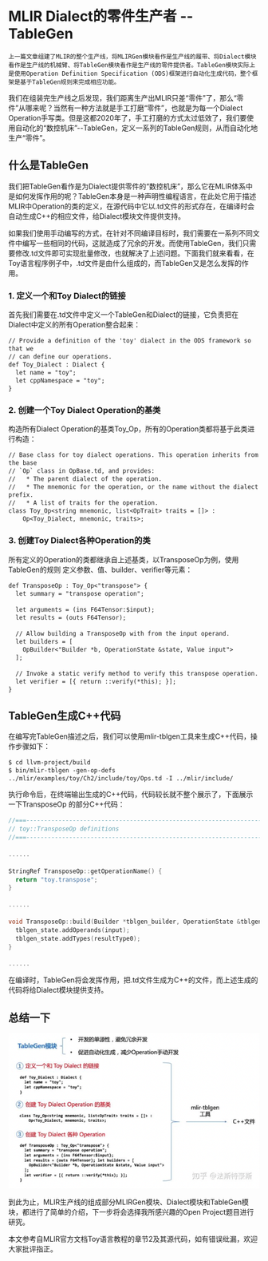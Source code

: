 # MLIR Dialect的零件生产者 -- TableGen
    上一篇文章组建了MLIR的整个生产线，将MLIRGen模块看作是生产线的履带、将Dialect模块看作是生产线的机械臂、将TableGen模块看作是生产线的零件提供者。TableGen模块实际上是使用Operation Definition Specification (ODS)框架进行自动化生成代码，整个框架是基于TableGen规则来完成相应功能。

我们在组装完生产线之后发现，我们距离生产出MLIR只差“零件”了，那么“零件”从哪来呢？当然有一种方法就是手工打磨“零件”，也就是为每一个Dialect Operation手写类。但是这都2020年了，手工打磨的方式太过低效了，我们要使用自动化的“数控机床”--TableGen，定义一系列的TableGen规则，从而自动化地生产“零件”。

## 什么是TableGen
我们把TableGen看作是为Dialect提供零件的“数控机床”，那么它在MLIR体系中是如何发挥作用的呢？TableGen本身是一种声明性编程语言，在此处它用于描述MLIR中Operation的类的定义，在源代码中它以.td文件的形式存在，在编译时会自动生成C++的相应文件，给Dialect模块文件提供支持。

如果我们使用手动编写的方式，在针对不同编译目标时，我们需要在一系列不同文件中编写一些相同的代码，这就造成了冗余的开发。而使用TableGen，我们只需要修改.td文件即可实现批量修改，也就解决了上述问题。下面我们就来看看，在Toy语言程序例子中，.td文件是由什么组成的，而TableGen又是怎么发挥的作用。

### 1. 定义一个和Toy Dialect的链接

首先我们需要在.td文件中定义一个TableGen和Dialect的链接，它负责把在Dialect中定义的所有Operation整合起来：

```
// Provide a definition of the 'toy' dialect in the ODS framework so that we
// can define our operations.
def Toy_Dialect : Dialect {
  let name = "toy";
  let cppNamespace = "toy";
} 
```

### 2. 创建一个Toy Dialect Operation的基类

构造所有Dialect Operation的基类Toy_Op，所有的Operation类都将基于此类进行构造：

```
// Base class for toy dialect operations. This operation inherits from the base
// `Op` class in OpBase.td, and provides:
//   * The parent dialect of the operation.
//   * The mnemonic for the operation, or the name without the dialect prefix.
//   * A list of traits for the operation.
class Toy_Op<string mnemonic, list<OpTrait> traits = []> :
    Op<Toy_Dialect, mnemonic, traits>;

```
### 3. 创建Toy Dialect各种Operation的类

所有定义的Operation的类都继承自上述基类，以TransposeOp为例，使用TableGen的规则 定义参数、值、builder、verifier等元素：

```
def TransposeOp : Toy_Op<"transpose"> {
  let summary = "transpose operation";

  let arguments = (ins F64Tensor:$input);
  let results = (outs F64Tensor);

  // Allow building a TransposeOp with from the input operand.
  let builders = [
    OpBuilder<"Builder *b, OperationState &state, Value input">
  ];

  // Invoke a static verify method to verify this transpose operation.
  let verifier = [{ return ::verify(*this); }];
}

```

## TableGen生成C++代码
在编写完TableGen描述之后，我们可以使用mlir-tblgen工具来生成C++代码，操作步骤如下：

```shell
$ cd llvm-project/build
$ bin/mlir-tblgen -gen-op-defs ../mlir/examples/toy/Ch2/include/toy/Ops.td -I ../mlir/include/
```
执行命令后，在终端输出生成的C++代码，代码较长就不整个展示了，下面展示一下TransposeOp 的部分C++代码：

```cpp
//===----------------------------------------------------------------------===//
// toy::TransposeOp definitions
//===----------------------------------------------------------------------===//

......

StringRef TransposeOp::getOperationName() {
  return "toy.transpose";
}

......

void TransposeOp::build(Builder *tblgen_builder, OperationState &tblgen_state, Type resultType0, Value input) {
  tblgen_state.addOperands(input);
  tblgen_state.addTypes(resultType0);
}

......
```

在编译时，TableGen将会发挥作用，把.td文件生成为C++的文件，而上述生成的代码将给Dialect模块提供支持。

## 总结一下

![](../images/TableGen_1.png)

到此为止，MLIR生产线的组成部分MLIRGen模块、Dialect模块和TableGen模块，都进行了简单的介绍，下一步将会选择我所感兴趣的Open Project题目进行研究。

本文参考自MLIR官方文档Toy语言教程的章节2及其源代码，如有错误纰漏，欢迎大家批评指正。

